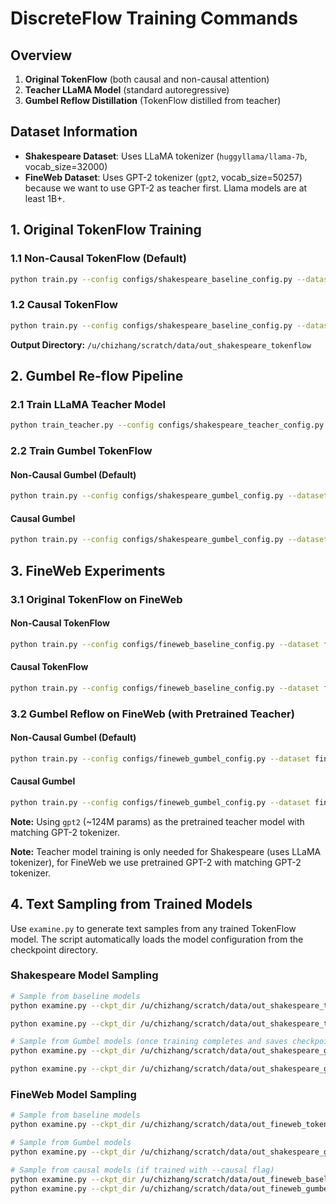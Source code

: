 # DiscreteFlow Training Commands

## Overview

1. **Original TokenFlow** (both causal and non-causal attention)
2. **Teacher LLaMA Model** (standard autoregressive)
3. **Gumbel Reflow Distillation** (TokenFlow distilled from teacher)

## Dataset Information

- **Shakespeare Dataset**: Uses LLaMA tokenizer (`huggyllama/llama-7b`, vocab_size=32000)
- **FineWeb Dataset**: Uses GPT-2 tokenizer (`gpt2`, vocab_size=50257) because we want to use GPT-2 as teacher first. Llama models are at least 1B+.

## 1. Original TokenFlow Training

### 1.1 Non-Causal TokenFlow (Default)
```bash
python train.py --config configs/shakespeare_baseline_config.py --dataset shakespeare
```

### 1.2 Causal TokenFlow
```bash
python train.py --config configs/shakespeare_baseline_config.py --dataset shakespeare --causal
```

**Output Directory:** `/u/chizhang/scratch/data/out_shakespeare_tokenflow`

## 2. Gumbel Re-flow Pipeline

### 2.1 Train LLaMA Teacher Model
```bash
python train_teacher.py --config configs/shakespeare_teacher_config.py --dataset shakespeare
```

### 2.2 Train Gumbel TokenFlow

#### Non-Causal Gumbel (Default)
```bash
python train.py --config configs/shakespeare_gumbel_config.py --dataset shakespeare
```

#### Causal Gumbel
```bash
python train.py --config configs/shakespeare_gumbel_config.py --dataset shakespeare --causal
```

## 3. FineWeb Experiments

### 3.1 Original TokenFlow on FineWeb

#### Non-Causal TokenFlow
```bash
python train.py --config configs/fineweb_baseline_config.py --dataset fineweb
```

#### Causal TokenFlow
```bash
python train.py --config configs/fineweb_baseline_config.py --dataset fineweb --causal
```

### 3.2 Gumbel Reflow on FineWeb (with Pretrained Teacher)

#### Non-Causal Gumbel (Default)
```bash
python train.py --config configs/fineweb_gumbel_config.py --dataset fineweb
```

#### Causal Gumbel
```bash
python train.py --config configs/fineweb_gumbel_config.py --dataset fineweb --causal
```

**Note:** Using `gpt2` (~124M params) as the pretrained teacher model with matching GPT-2 tokenizer. 


**Note:** Teacher model training is only needed for Shakespeare (uses LLaMA tokenizer), for FineWeb we use pretrained GPT-2 with matching GPT-2 tokenizer.

## 4. Text Sampling from Trained Models

Use `examine.py` to generate text samples from any trained TokenFlow model. The script automatically loads the model configuration from the checkpoint directory.

### Shakespeare Model Sampling

```bash
# Sample from baseline models
python examine.py --ckpt_dir /u/chizhang/scratch/data/out_shakespeare_tokenflow/checkpoint-1000 --batch_size 8

python examine.py --ckpt_dir /u/chizhang/scratch/data/out_shakespeare_tokenflow-causal/checkpoint-1000 --batch_size 8

# Sample from Gumbel models (once training completes and saves checkpoints)
python examine.py --ckpt_dir /u/chizhang/scratch/data/out_shakespeare_gumbel/checkpoint-1000 --batch_size 8

python examine.py --ckpt_dir /u/chizhang/scratch/data/out_shakespeare_gumbel-causal/checkpoint-1000 --batch_size 8
```

### FineWeb Model Sampling

```bash
# Sample from baseline models
python examine.py --ckpt_dir /u/chizhang/scratch/data/out_fineweb_tokenflow/checkpoint-5000 --batch_size 8

# Sample from Gumbel models
python examine.py --ckpt_dir /u/chizhang/scratch/data/out_shakespeare_gumbel-untie-noncausal/checkpoint-1000 --batch_size 4

# Sample from causal models (if trained with --causal flag)
python examine.py --ckpt_dir /u/chizhang/scratch/data/out_fineweb_baseline_causal/checkpoint-5000 --batch_size 8
python examine.py --ckpt_dir /u/chizhang/scratch/data/out_fineweb_gumbel_causal/checkpoint-5000 --batch_size 8
```